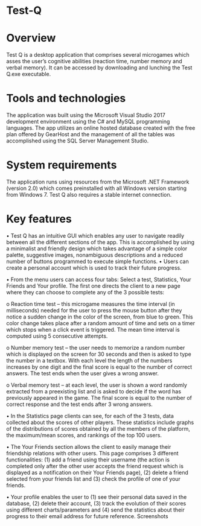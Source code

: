 # Test-Q

# Overview
Test Q is a desktop application that comprises several microgames which asses the user’s cognitive abilities (reaction time, number memory and verbal memory). It can be accessed by downloading and lunching the Test Q.exe executable. 

# Tools and technologies
The application was built using the Microsoft Visual Studio 2017 development environment using the C# and MySQL programming languages. The app utilizes an online hosted database created with the free plan offered by GearHost and the management of all the tables was accomplished using the SQL Server Management Studio. 

# System requirements 
The application runs using resources from the Microsoft .NET Framework (version 2.0) which comes preinstalled with all Windows version starting from Windows 7. Test Q also requires a stable internet connection.

# Key features
•	Test Q has an intuitive GUI which enables any user to navigate readily between all the different sections of the app. This is accomplished by using a minimalist and friendly design which takes advantage of a simple color palette, suggestive images, nonambiguous descriptions and a reduced number of buttons programmed to execute simple functions.
•	Users can create a personal account which is used to track their future progress.

•	From the menu users can access four tabs: Select a test, Statistics, Your Friends and Your profile. The first one directs the client to a new page where they can choose to complete any of the 3 possible tests:

o	Reaction time test – this microgame measures the time interval (in milliseconds) needed for the user to press the mouse button after they notice a sudden change in the color of the screen, from blue to green. This color change takes place after a random amount of time and sets on a timer which stops when a click event is triggered. The mean time interval is computed using 5 consecutive attempts. 

o	Number memory test – the user needs to memorize a random number which is displayed on the screen for 30 seconds and then is asked to type the number in a textbox. With each level the length of the numbers increases by one digit and the final score is equal to the number of correct answers. The test ends when the user gives a wrong answer.

o	Verbal memory test – at each level, the user is shown a word randomly extracted from a preexisting list and is asked to decide if the word has previously appeared in the game. The final score is equal to the number of correct response and the test ends after 3 wrong answers.

•	In the Statistics page clients can see, for each of the 3 tests, data collected about the scores of other players. These statistics include graphs of the distributions of scores obtained by all the members of the platform, the maximum/mean scores, and rankings of the top 100 users.

•	The Your Friends section allows the client to easily manage their friendship relations with other users. This page comprises 3 different functionalities: (1) add a friend using their username (the action is completed only after the other user accepts the friend request which is displayed as a notification on their Your Friends page), (2) delete a friend selected from your friends list and (3) check the profile of one of your friends. 

•	Your profile enables the user to (1) see their personal data saved in the database, (2) delete their account, (3) track the evolution of their scores using different charts/parameters and (4) send the statistics about their progress to their email address for future reference. 
Screenshots

